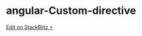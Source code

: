 # angular-Custom-directive

[Edit on StackBlitz ⚡️](https://stackblitz.com/edit/angular-component-yxtqee)